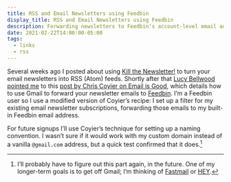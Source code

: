 ```yaml
---
title: RSS and Email Newsletters using Feedbin
display_title: RSS and Email Newsletters using Feedbin
description: Forwarding newsletters to Feedbin’s account-level email address.
date: 2021-02-22T14:00:00-05:00
tags:
  - links
  - rss
---
```


Several weeks ago I posted about using [Kill the Newsletter!](/posts/kill-the-newsletter/) to turn your email newsletters into RSS (Atom) feeds. Shortly after that [Lucy Bellwood pointed me](https://twitter.com/LuBellWoo/status/1354115803486908416) to this [post by Chris Coyier on Email is Good](https://email-is-good.com/2021/01/26/spam-intermediary/), which details how to use Gmail to forward your newsletter emails to [Feedbin](https://feedbin.com). I’m a Feedbin user so I use a modified version of Coyier’s recipe: I set up a filter for my existing email newsletter subscriptions, forwarding those emails to my built-in Feedbin email address.

For future signups I’ll use Coyier’s technique for setting up a naming convention. I wasn’t sure if it would work with my custom domain instead of a vanilla `@gmail.com` address, but a quick test confirmed that it does.[^1]

[^1]: I’ll probably have to figure out this part again, in the future. One of my longer-term goals is to get off Gmail; I’m thinking of [Fastmail](https://www.fastmail.com) or [HEY](https://hey.com).